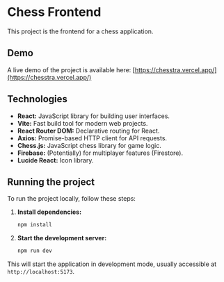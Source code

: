 # Chess Frontend

This project is the frontend for a chess application.

## Demo

A live demo of the project is available here: [https://chesstra.vercel.app/](https://chesstra.vercel.app/)


## Technologies

*   **React:** JavaScript library for building user interfaces.
*   **Vite:** Fast build tool for modern web projects.
*   **React Router DOM:** Declarative routing for React.
*   **Axios:** Promise-based HTTP client for API requests.
*   **Chess.js:** JavaScript chess library for game logic.
*   **Firebase:** (Potentially) for multiplayer features (Firestore).
*   **Lucide React:** Icon library.



## Running the project

To run the project locally, follow these steps:

1.  **Install dependencies:**
    ```bash
    npm install
    ```

2.  **Start the development server:**
    ```bash
    npm run dev
    ```

This will start the application in development mode, usually accessible at `http://localhost:5173`.

